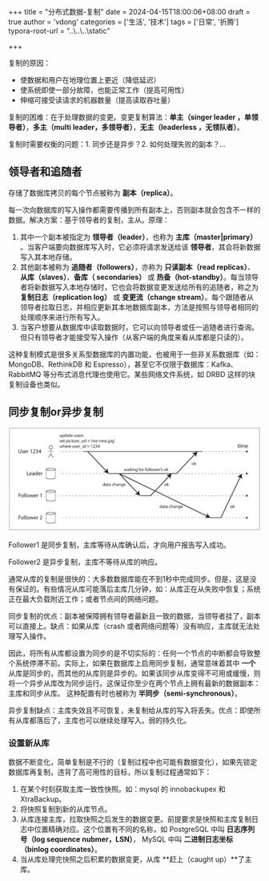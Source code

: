 +++
title = "分布式数据-复制"
date = 2024-04-15T18:00:06+08:00
draft = true
author = 'vdong'
categories = ['生活', '技术']
tags = ['日常', '折腾']
typora-root-url = "..\\..\\..\\static"

+++

复制的原因：

- 使数据和用户在地理位置上更近（降低延迟）
- 使系统即使一部分故障，也能正常工作（提高可用性）
- 伸缩可接受读请求的机器数量（提高读取吞吐量）

复制的困难：在于处理数据的变更。变更复制算法：**单主（singer leader ，单领导者）**，**多主（multi leader，多领导者）**，**无主（leaderless ，无领队者）**。

复制时需要权衡的问题：1. 同步还是异步？2. 如何处理失败的副本？...

## 领导者和追随者

存储了数据库拷贝的每个节点被称为 **副本（replica）**。

每一次向数据库的写入操作都需要传播到所有副本上，否则副本就会包含不一样的数据。解决方案：基于领导者的复制，主从。原理：

1. 其中一个副本被指定为 **领导者（leader）**，也称为 **主库（master|primary）** 。当客户端要向数据库写入时，它必须将请求发送给该 **领导者**，其会将新数据写入其本地存储。
2. 其他副本被称为 **追随者（followers）**，亦称为 **只读副本（read replicas）**、**从库（slaves）**、**备库（ secondaries）** 或 **热备（hot-standby）**。每当领导者将新数据写入本地存储时，它也会将数据变更发送给所有的追随者，称之为 **复制日志（replication log）** 或 **变更流（change stream）**。每个跟随者从领导者拉取日志，并相应更新其本地数据库副本，方法是按照与领导者相同的处理顺序来进行所有写入。
3. 当客户想要从数据库中读取数据时，它可以向领导者或任一追随者进行查询。但只有领导者才能接受写入操作（从客户端的角度来看从库都是只读的）。

这种复制模式是很多关系型数据库的内置功能，也被用于一些非关系数据库（如：MongoDB、RethinkDB 和 Espresso），甚至它不仅限于数据库：Kafka、RabbitMQ 等分布式消息代理也使用它。某些网络文件系统，如 DRBD 这样的块复制设备也类似。

## 同步复制or异步复制

![img](/imgs/%E5%88%86%E5%B8%83%E5%BC%8F%E6%95%B0%E6%8D%AE-%E5%A4%8D%E5%88%B6/fig5-2.png)

Follower1 是同步复制，主库等待从库确认后，才向用户报告写入成功。

Follower2 是异步复制，主库不等待从库的响应。

通常从库的复制是很快的：大多数数据库能在不到1秒中完成同步。但是，这是没有保证的。有些情况从库可能落后主库几分钟，如：从库正在从失败中恢复；系统正在最大负载附近工作；或者节点间的网络问题。

同步复制的优点：副本被保障拥有领导者最新且一致的数据，当领导者挂了，副本可以直接上。缺点：如果从库（crash 或者网络问题等）没有响应，主库就无法处理写入操作。

因此，将所有从库都设置为同步的是不切实际的：任何一个节点的中断都会导致整个系统停滞不前。实际上，如果在数据库上启用同步复制，通常意味着其中 **一个** 从库是同步的，而其他的从库则是异步的。如果该同步从库变得不可用或缓慢，则将一个异步从库改为同步运行。这保证你至少在两个节点上拥有最新的数据副本：主库和同步从库。 这种配置有时也被称为 **半同步（semi-synchronous）**。

异步复制缺点：主库失效且不可恢复，未复制给从库的写入将丢失。优点：即使所有从库都落后了，主库也可以继续处理写入。弱的持久化。

### 设置新从库

数据不断变化，简单复制是不行的（复制过程中也可能有数据变化），如果先锁定数据库再复制，违背了高可用性的目标，所以复制过程通常如下：

1. 在某个时刻获取主库一致性快照。如：mysql 的 innobackupex 和 XtraBackup。
2. 将快照复制到新的从库节点。
3. 从库连接主库，拉取快照之后发生的数据变更。前提要求是快照和主库复制日志中位置精确对应。这个位置有不同的名称，如 PostgreSQL 中叫 **日志序列号（log sequence nubmer，LSN）**， MySQL 中叫 **二进制日志坐标（binlog coordinates）**。
4. 当从库处理完快照之后积累的数据变更，从库 **赶上（caught up）**了主库。

